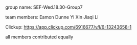 # 
group name: SEF-Wed.18.30-Group7

team members:
Eamon Dunne
Yi Xin
Jiaqi Li

Clickup:
https://app.clickup.com/6916677/v/l/6-13243658-1

all members contributed equally

